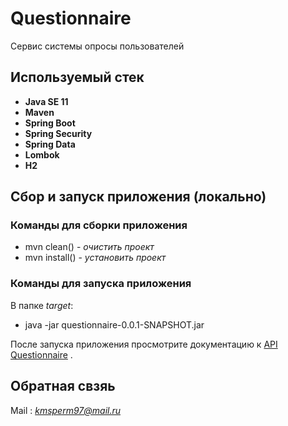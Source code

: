 # Questionnaire

Сервис системы опросы пользователей

## Используемый стек

* **Java SE 11**
* **Maven** 
* **Spring Boot**
* **Spring Security**
* **Spring Data**
* **Lombok** 
* **H2** 


## Сбор и запуск приложения (локально)

### Команды для сборки приложения

* mvn clean()  - *очистить проект*
* mvn install()  - *установить проект*

### Команды для запуска приложения  

В папке *target*:
* java -jar questionnaire-0.0.1-SNAPSHOT.jar

После запуска приложения просмотрите документацию к [API Questionnaire](http://localhost:8080/swagger-ui.html) .

## Обратная свзяь
Mail : *[kmsperm97@mail.ru]()* 


